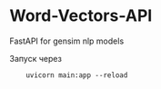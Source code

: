 # Word-Vectors-API
FastAPI for gensim nlp models

Запуск через 

```
    uvicorn main:app --reload
```